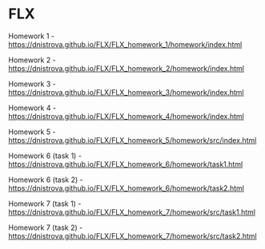 # FLX
Homework 1 - https://dnistrova.github.io/FLX/FLX_homework_1/homework/index.html

Homework 2 - https://dnistrova.github.io/FLX/FLX_homework_2/homework/index.html

Homework 3 - https://dnistrova.github.io/FLX/FLX_homework_3/homework/index.html

Homework 4 - https://dnistrova.github.io/FLX/FLX_homework_4/homework/index.html

Homework 5 - https://dnistrova.github.io/FLX/FLX_homework_5/homework/src/index.html

Homework 6 (task 1) - https://dnistrova.github.io/FLX/FLX_homework_6/homework/task1.html

Homework 6 (task 2) - 
https://dnistrova.github.io/FLX/FLX_homework_6/homework/task2.html

Homework 7 (task 1) - https://dnistrova.github.io/FLX/FLX_homework_7/homework/src/task1.html

Homework 7 (task 2) - 
https://dnistrova.github.io/FLX/FLX_homework_7/homework/src/task2.html
